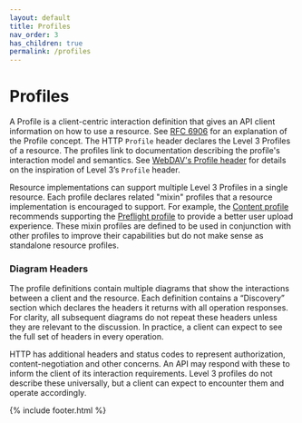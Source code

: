```yaml
---
layout: default
title: Profiles
nav_order: 3
has_children: true
permalink: /profiles
---
```

# Profiles

A Profile is a client-centric interaction definition that gives an API client information on how to use a resource. See [RFC 6906](https://tools.ietf.org/html/rfc6906) for an explanation of the Profile concept. The HTTP `Profile` header declares the Level 3 Profiles of a resource. The profiles link to documentation describing the profile's interaction model and semantics. See [WebDAV's Profile header](https://www.greenbytes.de/tech/webdav/draft-nottingham-http-link-header-00.html#rfc.section.4) for details on the inspiration of Level 3’s `Profile` header.

Resource implementations can support multiple Level 3 Profiles in a single resource. Each profile declares related "mixin" profiles that a resource implementation is encouraged to support. For example, the [Content profile](content.md) recommends supporting the [Preflight profile](preflight.md) to provide a better user upload experience. These mixin profiles are defined to be used in conjunction with other profiles to improve their capabilities but do not make sense as standalone resource profiles.

### Diagram Headers

The profile definitions contain multiple diagrams that show the interactions between a client and the resource. Each definition contains a “Discovery” section which declares the headers it returns with all operation responses. For clarity, all subsequent diagrams do not repeat these headers unless they are relevant to the discussion. In practice, a client can expect to see the full set of headers in every operation.

HTTP has additional headers and status codes to represent authorization, content-negotiation and other concerns. An API may respond with these to inform the client of its interaction requirements. Level 3 profiles do not describe these universally, but a client can expect to encounter them and operate accordingly.

{% include footer.html %}